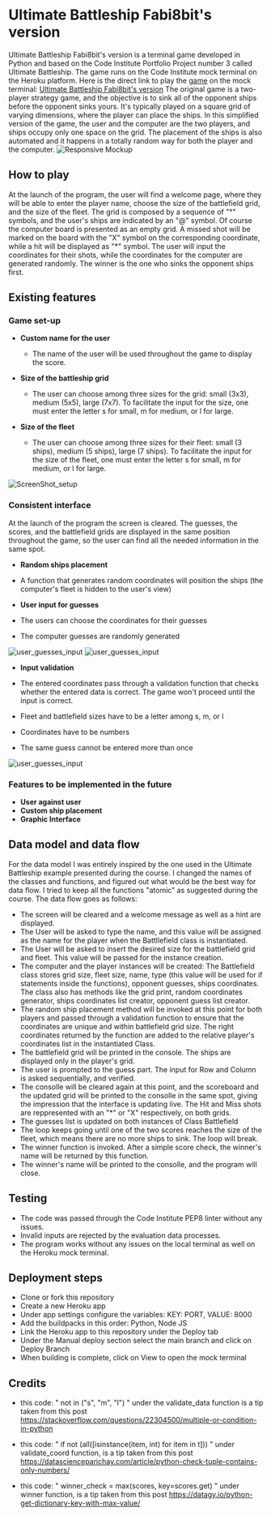 # Ultimate Battleship Fabi8bit's version

Ultimate Battleship Fabi8bit's version is a terminal game developed in Python and based on the Code Institute Portfolio Project number 3 called Ultimate Battleship.
The game runs on the Code Institute mock terminal on the Heroku platform. Here is the direct link to play the [game](https://ultimate-battleship-fabi8s-ver.herokuapp.com/) on the mock terminal: [Ultimate Battleship Fabi8bit's version](https://ultimate-battleship-fabi8s-ver.herokuapp.com/)
The original game is a two-player strategy game, and the objective is to sink all of the opponent ships before the opponent sinks yours. It's typically played on a square grid of varying dimensions, where the player can place the ships.
In this simplified version of the game, the user and the computer are the two players, and ships occupy only one space on the grid. The placement of the ships is also automated and it happens in a totally random way for both the player and the computer.
![Responsive Mockup](readme_assets/battleship_screenshotresponsive.png)

## How to play

At the launch of the program, the user will find a welcome page, where they will be able to enter the player name, choose the size of the battlefield grid, and the size of the fleet.
The grid is composed by a sequence of "°" symbols, and the user's ships are indicated by an "@" symbol. Of course the computer board is presented as an empty grid. A missed shot will be marked on the board with the "X" symbol on the corresponding coordinate, while a hit will be displayed as "*" symbol.
The user will input the coordinates for their shots, while the coordinates for the computer are generated randomly.
The winner is the one who sinks the opponent ships first.


## Existing features
### Game set-up

- __Custom name for the user__

  - The name of the user will be used throughout the game to display the score.

- __Size of the battleship grid__

  - The user can choose among three sizes for the grid: small (3x3), medium (5x5), large (7x7). To facilitate the input for the size, one must enter the letter s for small, m for medium, or l for large.

- __Size of the fleet__

  - The user can choose among three sizes for their fleet: small (3 ships), medium (5 ships), large (7 ships). To facilitate the input for the size of the fleet, one must enter the letter s for small, m for medium, or l for large.
  
![ScreenShot_setup](readme_assets/welcome.png)




### Consistent interface
At the launch of the program the screen is cleared. The guesses, the scores, and the battlefield grids are displayed in the same position throughout the game, so the user can find all the needed information in the same spot.

- __Random ships placement__

 - A function that generates random coordinates will position the ships (the computer's fleet is hidden to the user's view)

- __User input for guesses__

 - The users can choose the coordinates for their guesses
 - The computer guesses are randomly generated
 
![user_guesses_input](readme_assets/consistent_interface01.png)
![user_guesses_input](readme_assets/consistent_interface02.png)

- __Input validation__

 - The entered coordinates pass through a validation function that checks whether the entered data is correct. The game won't proceed until the input is correct.
 - Fleet and battlefield sizes have to be a letter among s, m, or l
 - Coordinates have to be numbers
 - The same guess cannot be entered more than once
 
 
![user_guesses_input](readme_assets/invalid_data.png)

### Features to be implemented in the future


 - __User against user__
 - __Custom ship placement__
 - __Graphic Interface__
 

## Data model and data flow
 For the data model I was entirely inspired by the one used in the Ultimate Battleship example presented during the course. I changed the names of the classes and functions, and figured out what would be the best way for data flow.
 I tried to keep all the functions "atomic" as suggested during the course.
 The data flow goes as follows:
 - The screen will be cleared and a welcome message as well as a hint are displayed.
 - The User will be asked to type the name, and this value will be assigned as the name for the player when the Battllefield class is instantiated.
 - The User will be asked to insert the desired size for the battlefield grid and fleet. This value will be passed for the instance creation.
 - The computer and the player instances will be created: The Battlefield class stores grid size, fleet size, name, type (this value will be used for if statements inside the functions), opponent guesses, ships coordinates. The class also has methods like the grid print, random coordinates generator, ships coordinates list creator, opponent guess list creator.
 - The random ship placement method will be invoked at this point for both players and passed through a validation function to ensure that the coordinates are unique and within battlefield grid size. The right coordinates returned by the function are added to the relative player's coordinates list in the instantiated Class.
 - The battlefield grid will be printed in the console. The ships are displayed only in the player's grid.
 - The user is prompted to the guess part. The input for Row and Column is asked sequentially, and verified.
 - The consolle will be cleared again at this point, and the scoreboard and the updated grid will be printed to the consolle in the same spot, giving the impression that the interface is updating live. The Hit and Miss shots are reppresented with an "*" or "X" respectively, on both grids.
 - The guesses list is updated on both instances of Class Battlefield
 - The loop keeps going until one of the two scores reaches the size of the fleet, which means there are no more ships to sink. The loop will break.
 - The winner function is invoked. After a simple score check, the winner's name will be returned by this function.
 - The winner's name will be printed to the consolle, and the program will close.

## Testing
 - The code was passed through the Code Institute PEP8 linter without any issues.
 - Invalid inputs are rejected by the evaluation data processes.
 - The program works without any issues on the local terminal as well on the Heroku mock terminal.

## Deployment steps
 - Clone or fork this repository
 - Create a new Heroku app
 - Under app settings configure the variables: KEY: PORT, VALUE: 8000
 - Add the buildpacks in this order: Python, Node JS
 - Link the Heroku app to this repository under the Deploy tab
 - Under the Manual deploy section select the main branch and click on Deploy Branch
 - When building is complete, click on View to open the mock terminal

## Credits
 -  this code: " not in ("s", "m", "l") " under the validate_data function
is a tip taken from this post https://stackoverflow.com/questions/22304500/multiple-or-condition-in-python

- this code: " if not (all([isinstance(item, int) for item in t])) " under validate_coord function, is a tip taken from this post https://datascienceparichay.com/article/python-check-tuple-contains-only-numbers/

- this code: " winner_check = max(scores, key=scores.get) " under winner function, is a tip taken from this post https://datagy.io/python-get-dictionary-key-with-max-value/
